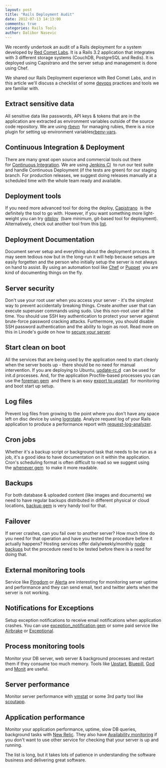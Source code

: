 ```yaml
---
layout: post
title: "Rails Deployment Audit"
date: 2012-07-13 14:13:00
comments: true
categories: Rails Tools
author: Dalibor Nasevic
---
```


We recently undertook an audit of a Rails deployment for a system developed by [Red Comet Labs](http://www.redcometlabs.com/). It is a Rails 3.2 application that integrates with 3 different storage systems (CouchDB, PostgreSQL and Redis). It is deployed using Capistrano and the server setup and management is done using Chef.

We shared our Rails Deployment experience with Red Comet Labs, and in this article we'll discuss a checklist of some [devops](http://www.jedi.be/blog/2010/02/12/what-is-this-devops-thing-anyway/) practices and tools we are familiar with.

## Extract sensitive data

All sensitive data like passwords, API keys & tokens that are in the application are extracted as environment variables outside of the source code repository. We are using [rbevn](https://github.com/sstephenson/rbenv)  for managing rubies, there is a nice plugin for setting up environment variables[rbenv-vars](https://github.com/sstephenson/rbenv-vars).

## Continuous Integration & Deployment

There are many great open source and commercial tools out there for [Continuous Integration](https://www.ruby-toolbox.com/categories/continuous_integration). We are using [Jenkins CI](http://jenkins-ci.org/)  to run our test suite and handle Continuous Deployment (if the tests are green) for our staging branch. For production releases, we suggest doing releases manually at a scheduled time with the whole team ready and available.

## Deployment tools

If you need more advanced tool for doing the deploy, [Capistrano](https://github.com/capistrano/capistrano)  is the definitely the tool to go with. However, if you want something more light-weight you can try [gitploy](https://github.com/brentd/gitploy)  (bare minimum, git-based tool for deployment). Alternatively, check out another tool from this [list](https://www.ruby-toolbox.com/categories/deployment_automation).

## Deployment Documentation

Document server setup and everything about the deployment process. It may seem tedious now but in the long-run it will help because setups are easily forgetten and the person who initially setup the server is not always on hand to assist. By using an automation tool like [Chef](http://wiki.opscode.com/display/chef/) or [Puppet](http://puppetlabs.com/)  you are kind of documenting things on the fly.

## Server security

Don't use your root user when you access your server - it's the simplest way to prevent accidentally breaking things. Create another user that can execute superuser commands using sudo. Use this non-root user all the time. You should use SSH key authentication to protect your server against brute-force password cracking attacks. Furthermore, you should disable SSH password authentication and the ability to login as root. Read more on this in Linode's guide on how to [secure your server](http://library.linode.com/securing-your-server).

## Start clean on boot

All the services that are being used by the application need to start cleanly when the server boots up - there should be no need for manual intervention. If you are deploying to Ubuntu, [update-rc.d](http://manpages.ubuntu.com/manpages/precise/man8/update-rc.d.8.html)  can be used for init.d processes. And, for the application Procfile-based processes you can use the [foreman gem](https://github.com/ddollar/foreman)  and there is an easy [export to upstart](http://michaelvanrooijen.com/articles/2011/06/08-managing-and-monitoring-your-ruby-application-with-foreman-and-upstart/)  for monitoring and boot start up setup.

## Log files

Prevent log files from growing to the point where you don't have any space left on disc device by using [logrotate](http://www.nullislove.com/2007/09/10/rotating-rails-log-files/). Analyze request log of your Rails application to produce a performance report with [request-log-analyzer](https://github.com/wvanbergen/request-log-analyzer).

## Cron jobs

Whether it's a backup script or background task that needs to be run as a job, it's a good idea to have documentation on it within the application. Cron's scheduling format is often difficult to read so we suggest using the [whenever gem](https://github.com/javan/whenever/)  to make it more readable.

## Backups

For both database & uploaded content (like images and documents) we need to have regular backups distributed in different physical or cloud locations, [backup gem](https://github.com/meskyanichi/backup) is very handy tool for that.

## Failover

If server crashes, can you fail over to another server? How much time do you need for that operation and have you tested the procedure before it actually happens? Hosting services offer daily/weekly/monthly [node backups](http://www.linode.com/backups/) but the procedure need to be tested before there is a need for doing that.

## External monitoring tools

Service like [Pingdom](http://www.pingdom.com/) or [Alerta](http://www.alertra.com/) are interesting for monitoring server uptime and performance and they can send email, text and twitter alerts when the server is not working.

## Notifications for Exceptions

Setup exception notifications to receive email notifications when application crashes. You can use [exception_notification gem](https://github.com/smartinez87/exception_notification) or some paid service like [Airbrake](http://airbrake.io/) or [Exceptional](http://www.exceptional.io/).

## Process monitoring tools

Monitor your DB server, web server & background processes and restart them if they consume too much memory. Tools like [Upstart](http://upstart.ubuntu.com/), [Bluepill](https://github.com/arya/bluepill), [God](http://pathfindersoftware.com/2010/09/monitoring-rails-processes-apache-passenger-delayed_job-using-god-and-capistrano/) and [Monit](http://viktorpetersson.com/2010/07/09/setting-up-monit-to-monitor-apache-and-postgresql-on-ubuntu/) are useful.

## Server performance

Monitor server performance with [vmstat](http://library.linode.com/linux-tools/common-commands/vmstat) or some 3rd party tool like [scoutapp](https://scoutapp.com/).

## Application performance

Monitor your application performance, uptime, slow DB queries, background tasks with [New Relic](http://newrelic.com/). They also have [Availability monitoring](http://newrelic.com/features/availability-monitoring) if you don't want to use other service for checking that your server is up and running.

The list is long, but it takes lots of patience in understanding the software business and delivering great software.
